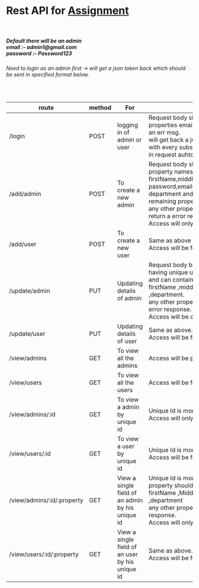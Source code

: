 <!DOCTYPE html>
<html lang="en">

<head>
    <meta charset="UTF-8" />
    <meta http-equiv="X-UA-Compatible" content="IE=edge" />
    <meta name="viewport" content="width=device-width, initial-scale=1.0" />
    <link href="https://cdn.jsdelivr.net/npm/bootstrap@5.2.0/dist/css/bootstrap.min.css" rel="stylesheet"
        integrity="sha384-gH2yIJqKdNHPEq0n4Mqa/HGKIhSkIHeL5AyhkYV8i59U5AR6csBvApHHNl/vI1Bx" crossorigin="anonymous" />
</head>

<body>
    <br/>
    <h1>Rest API for <a href="https://drive.google.com/file/d/114AhDA0rn2jGcwGuN1J8DjVzs9tUyMpm/view?usp=share_link">Assignment</a></h1>
    <br/>
    <h5>Default there will be an admin
        <br/>
        email :- admin1@gmail.com
        <br/>
        password :- Password123
    </h5>
    <h6>Need to login as an admin first -> will get a json token back which should be sent in specified format below.</h6>
    <br/>
    <table class="table table-striped">
        <thead>
            <th scope="col">route</th>
            <th scope="col">method</th>
            <th scope="col">For</th>
            <th scope="col">other information</th>
        </thead>
        <tbody>
            <tr>
                <td>/login</td>
                <td>POST</td>
                <td>logging in of admin or user</td>
                <td>Request body should be a json object with properties email and password else will get back an err msg.
                    <br/>
                    will get back a jwt token should send this token with every subsequent request 
                    <br/>
                    in request auhtorization header : Bearer <Token> 
                </td>
            </tr>
            <tr>
                <td>/add/admin</td>
                <td>POST</td>
                <td>To create a new admin</td>
                <td>Request body should be a json object with property names : firstName,middleName,lastName, password,email,role,department,confirmPassword
                    <br/>
                    department and middleName are optional and the remaining properties are mandatary.
                    <br/>
                    any other properties in the request body will return a error response.
                    <br/>
                    Access will only be for admins
                </td>
            </tr>
            <tr>
                <td>/add/user</td>
                <td>POST</td>
                <td>To create a new user</td>
                <td>Same as above
                    <br/>
                    Access will be for both admins and users.
                </td>
            </tr>
            <tr>
                <td>/update/admin</td>
                <td>PUT</td>
                <td>Updating details of admin</td>
                <td>Request body be a json object with properties id having unique user id (mongodb document id)
                    <br/> 
                    and can contain any of the following properties
                    firstName ,middleName ,lastName ,email ,role ,department.
                    <br/>
                    any other properties in Request body will return a error response.
                    <br/>
                    Access will be only for admins.
                </td>
            </tr>
            <tr>
                <td>/update/user</td>
                <td>PUT</td>
                <td>Updating details of user</td>
                <td>Same as above.
                    <br/>
                    Access will be for both users and admins.
                </td>
            </tr>
            <tr>
                <td>/view/admins</td>
                <td>GET</td>
                <td>To view all the admins</td>
                <td>Access will be present only for admins</td>
            </tr>
            <tr>
                <td>/view/users</td>
                <td>GET</td>
                <td>To view all the users</td>
                <td>Access will be for both users and admins.</td>
            </tr>
            <tr>
                <td>/view/admins/:id</td>
                <td>GET</td>
                <td>To view a admin by unique id</td>
                <td>Unique Id is mongodb document id
                    <br/>
                    Access will only be for admins.
                </td>
            </tr>
            <tr>
                <td>/view/users/:id</td>
                <td>GET</td>
                <td>To view a user by unique id</td>
                <td>Unique Id is mongodb document id
                    <br />
                    Access will be for both users and admins.
                </td>
            </tr>
            <tr>
                <td>/view/admins/:id/:property</td>
                <td>GET</td>
                <td>View a single field of an admin by his unique id</td>
                <td>Unique Id is mongodb document id 
                    <br/>
                    property should be any of the following : firstName ,MiddleName ,LastName ,email ,role ,department
                    <br/>
                    any other property name would result in a error response.
                    <br/>
                    Access will only be for admins.
                </td>
            </tr>
            <tr>
                <td>/view/users/:id/:property</td>
                <td>GET</td>
                <td>View a single field of an user by his unique id</td>
                <td>Same as above.
                    <br/>
                    Access will be for both users and admins.
                </td>
            </tr>
        </tbody>
    </table>
</body>

</html>

